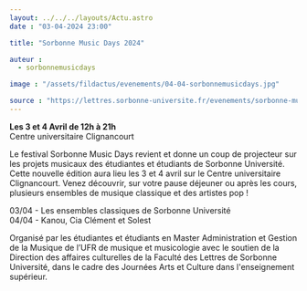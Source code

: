 ```yaml
---
layout: ../../../layouts/Actu.astro
date : "03-04-2024 23:00"

title: "Sorbonne Music Days 2024"

auteur :
  - sorbonnemusicdays

image : "/assets/fildactus/evenements/04-04-sorbonnemusicdays.jpg"

source : "https://lettres.sorbonne-universite.fr/evenements/sorbonne-music-days-2024"
---
```


__Les 3 et 4 Avril de 12h à 21h__  
Centre universitaire Clignancourt

Le festival Sorbonne Music Days revient et donne un coup de projecteur sur les projets musicaux des étudiantes et étudiants de Sorbonne Université. Cette nouvelle édition aura lieu les 3 et 4 avril sur le Centre universitaire Clignancourt. Venez découvrir, sur votre pause déjeuner ou après les cours, plusieurs ensembles de musique classique et des artistes pop !


03/04 - Les ensembles classiques de Sorbonne Université  
04/04 - Kanou, Cia Clément et Solest

Organisé par les étudiantes et étudiants en Master Administration et Gestion de la Musique de l’UFR de musique et musicologie avec le soutien de la Direction des affaires culturelles de la Faculté des Lettres de Sorbonne Université, dans le cadre des Journées Arts et Culture dans l'enseignement supérieur.